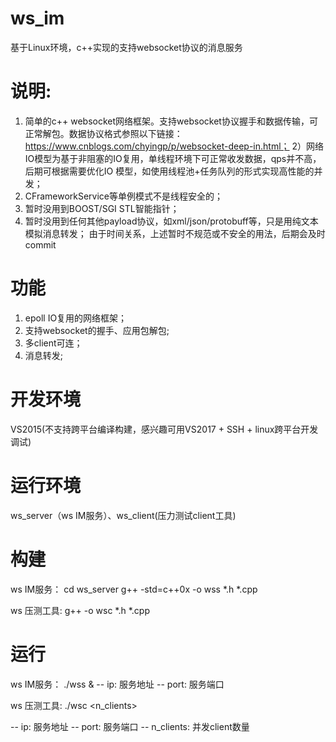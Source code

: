 # ws_im
基于Linux环境，c++实现的支持websocket协议的消息服务
# 说明:
1) 简单的c++ websocket网络框架。支持websocket协议握手和数据传输，可正常解包。数据协议格式参照以下链接：
https://www.cnblogs.com/chyingp/p/websocket-deep-in.html；
2）网络IO模型为基于非阻塞的IO复用，单线程环境下可正常收发数据，qps并不高，后期可根据需要优化IO
模型，如使用线程池+任务队列的形式实现高性能的并发；
3) CFrameworkService等单例模式不是线程安全的；
4) 暂时没用到BOOST/SGI STL智能指针；
5) 暂时没用到任何其他payload协议，如xml/json/protobuff等，只是用纯文本模拟消息转发；
   由于时间关系，上述暂时不规范或不安全的用法，后期会及时commit
# 功能
1) epoll IO复用的网络框架；
2) 支持websocket的握手、应用包解包;
3) 多client可连；
3) 消息转发;

# 开发环境
  VS2015(不支持跨平台编译构建，感兴趣可用VS2017 + SSH + linux跨平台开发调试)
# 运行环境
  ws_server（ws IM服务）、ws_client(压力测试client工具)
  
# 构建
ws IM服务：
cd ws_server
g++ -std=c++0x -o wss *.h *.cpp

ws 压测工具:
g++ -o wsc *.h *.cpp

# 运行

ws IM服务：
./wss <ip> <port> &
-- ip:   服务地址
-- port: 服务端口

ws 压测工具:
./wsc <ip> <port> <n_clients>
  
-- ip:          服务地址
-- port:        服务端口
-- n_clients:   并发client数量
  


